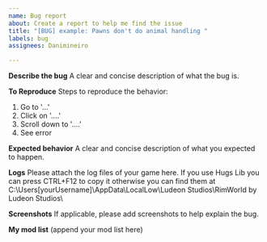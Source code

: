 ```yaml
---
name: Bug report
about: Create a report to help me find the issue
title: "[BUG] example: Pawns don't do animal handling "
labels: bug
assignees: Danimineiro

---
```


**Describe the bug**
A clear and concise description of what the bug is.

**To Reproduce**
Steps to reproduce the behavior:
1. Go to '...'
2. Click on '....'
3. Scroll down to '....'
4. See error

**Expected behavior**
A clear and concise description of what you expected to happen.

**Logs**
Please attach the log files of your game here. If you use Hugs Lib you can press CTRL+F12 to copy it otherwise you can find them at C:\Users\[yourUsername]\AppData\LocalLow\Ludeon Studios\RimWorld by Ludeon Studios\

**Screenshots**
If applicable, please add screenshots to help explain the bug.

**My mod list**
(append your mod list here)
